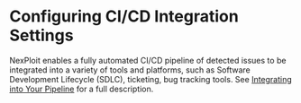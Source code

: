 # Configuring CI/CD Integration Settings
NexPloit enables a fully automated CI/CD pipeline of detected issues to be integrated into a variety of tools and platforms, such as Software Development Lifecycle (SDLC), ticketing, bug tracking tools. See [Integrating into Your Pipeline](guide/pipeline-integration/pipeline-integration.md) for a full description.
